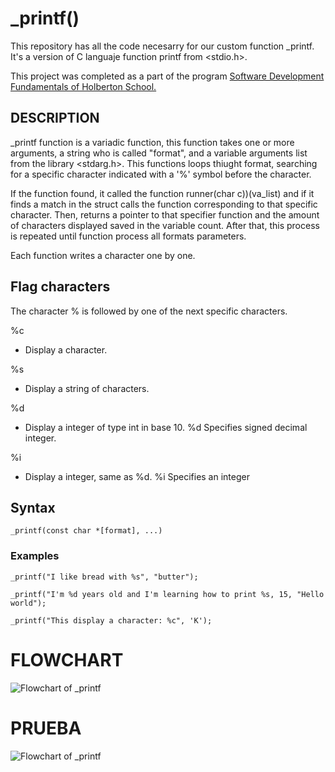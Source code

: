 
# _printf()

This repository has all the code necesarry for our custom function _printf.
It's a version of C languaje function printf from <stdio.h>.

This project was completed as a part of the program [Software Development Fundamentals of Holberton School.](https://holbertonschool.uy/)

## DESCRIPTION

_printf function is a variadic function, this function takes one or more arguments, a string who is called "format", and a variable arguments list from the library <stdarg.h>.
This functions loops thiught format, searching for a specific character indicated with a '%' symbol before the character.

If the function found, it called the function runner(char c))(va_list) and if it finds a match in the struct calls the function corresponding to that specific character.
Then, returns a pointer to that specifier function and the amount of characters displayed saved in the variable count.
After that, this process is repeated until function process all formats parameters.

Each function writes a character one by one.

## Flag characters
The character % is followed by one of the next specific characters.

%c
- Display a character.
    
%s 
- Display a string of characters.

%d 
- Display a integer of type int in base 10. %d Specifies signed decimal integer.

%i
- Display a integer, same as %d. %i Specifies an integer

## Syntax

```
_printf(const char *[format], ...)

```
### Examples

```
_printf("I like bread with %s", "butter");

```

```
_printf("I'm %d years old and I'm learning how to print %s, 15, "Hello world");

```
```
_printf("This display a character: %c", 'K');

```

# FLOWCHART
![Flowchart of _printf](https://i.imgur.com/WqmtXuH.jpeg)
# PRUEBA
![Flowchart of _printf](https://cdn.discordapp.com/attachments/994950921039642674/996101014870560879/Flowchar.V2.drawio.png)


